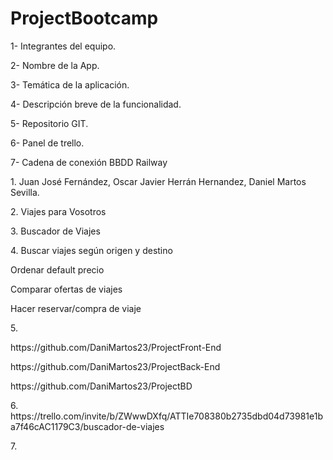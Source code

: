 # ProjectBootcamp


<p>1- Integrantes del equipo.</p>
<p>2- Nombre de la App.</p>
<p>3- Temática de la aplicación.</p>
<p>4- Descripción breve de la funcionalidad.</p>
<p>5- Repositorio GIT.</p>
<p>6- Panel de trello.</p>
<p>7- Cadena de conexión BBDD Railway</p>

<p>1. Juan José Fernández, Oscar Javier Herrán Hernandez, Daniel Martos Sevilla.</p>
<p>2. Viajes para Vosotros </p>
<p>3. Buscador de Viajes</p>
<p>4. Buscar viajes según origen y destino </p>
<p> Ordenar default precio</p>
<p> Comparar ofertas de viajes</p>
<p> Hacer reservar/compra de viaje</p>

<p>5.</p>
<p>https://github.com/DaniMartos23/ProjectFront-End</p>
<p>https://github.com/DaniMartos23/ProjectBack-End</p>
<p>https://github.com/DaniMartos23/ProjectBD</p>
<p>6. https://trello.com/invite/b/ZWwwDXfq/ATTIe708380b2735dbd04d73981e1ba7f46cAC1179C3/buscador-de-viajes </p>
<p>7. </p>
